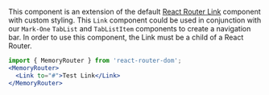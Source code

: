 This component is an extension of the default [React Router Link](https://github.com/ReactTraining/react-router/blob/master/packages/react-router-dom/docs/api/Link.md) component with custom styling. This `Link` component could be used in conjunction with our `Mark-One` `TabList` and `TabListItem` components to create a navigation bar. In order to use this component, the Link must be a child of a React Router.
```jsx
import { MemoryRouter } from 'react-router-dom';
<MemoryRouter>
  <Link to="#">Test Link</Link>
</MemoryRouter>
```